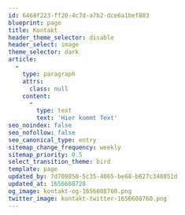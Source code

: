 ```yaml
---
id: 6468f223-ff20-4c7d-a7b2-dce6a1bef803
blueprint: page
title: Kontakt
header_theme_selector: disable
header_select: image
theme_selector: dark
article:
  -
    type: paragraph
    attrs:
      class: null
    content:
      -
        type: text
        text: 'Hier kommt Text'
seo_noindex: false
seo_nofollow: false
seo_canonical_type: entry
sitemap_change_frequency: weekly
sitemap_priority: 0.5
select_transition_theme: bird
template: page
updated_by: 7d709850-5c35-4065-be68-b627c348051d
updated_at: 1656608728
og_image: kontakt-og-1656608760.png
twitter_image: kontakt-twitter-1656608760.png
---
```

